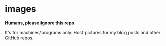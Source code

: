 # images
**Humans, please ignore this repo.**

It's for machines/programs only.
Host pictures for my blog posts and other GitHub repos.
